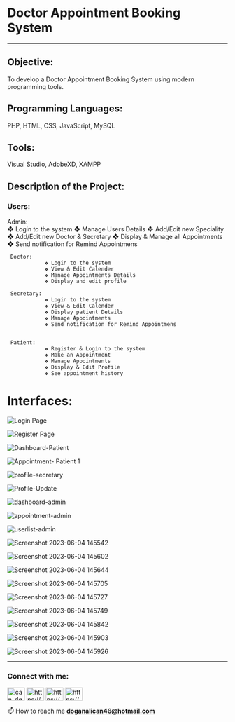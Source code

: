 
# Doctor Appointment Booking System
___________________________________________________________________________________________________________________

## Objective: 
To develop a Doctor Appointment Booking System using modern programming tools.
## Programming Languages: 
PHP, HTML, CSS, JavaScript, MySQL
## Tools: 
Visual Studio, AdobeXD, XAMPP

## Description of the Project:


### Users: 
Admin:			
				❖ Login to the system
				❖ Manage Users Details
				❖ Add/Edit new Speciality
				❖ Add/Edit new Doctor & Secretary
				❖ Display & Manage all Appointments
				❖ Send notification for Remind Appointmens

     Doctor: 	
				❖ Login to the system
				❖ View & Edit Calender
				❖ Manage Appointments Details
				❖ Display and edit profile

	 Secretary: 	
				❖ Login to the system
				❖ View & Edit Calender
				❖ Display patient Details
				❖ Manage Appointments
				❖ Send notification for Remind Appointmens


	 Patient: 	
				❖ Register & Login to the system
				❖ Make an Appointment
				❖ Manage Appointments
				❖ Display & Edit Profile
				❖ See appointment history
	


# Interfaces:
![Login Page](https://github.com/doganalican46/DoctorAppointmentBookingSystem/assets/76850300/033b7a97-4142-4290-9e72-913779d3d419)

![Register Page](https://github.com/doganalican46/DoctorAppointmentBookingSystem/assets/76850300/edfb3a06-e141-41e6-8729-8ad715d7c6ab)

![Dashboard-Patient](https://github.com/doganalican46/DoctorAppointmentBookingSystem/assets/76850300/62ae5917-0b2e-429b-9542-792b4e53430c)

![Appointment- Patient 1](https://github.com/doganalican46/DoctorAppointmentBookingSystem/assets/76850300/f262a860-b3e9-4e95-b598-7d7b67511a66)

![profile-secretary](https://github.com/doganalican46/DoctorAppointmentBookingSystem/assets/76850300/deb41eab-61cf-4d8a-bf57-4048ccb43821)

![Profile-Update](https://github.com/doganalican46/DoctorAppointmentBookingSystem/assets/76850300/f869b905-820f-4ec5-aa3b-4ac03a0a53a9)



![dashboard-admin](https://github.com/doganalican46/DoctorAppointmentBookingSystem/assets/76850300/6620f673-717e-4dc3-b8a2-530d1acdf0b3)


![appointment-admin](https://github.com/doganalican46/DoctorAppointmentBookingSystem/assets/76850300/a543d90d-2288-4c1b-b7de-55197fa13082)


![userlist-admin](https://github.com/doganalican46/DoctorAppointmentBookingSystem/assets/76850300/ca217aa9-b1a6-4da5-94e0-7fdbf431bb9c)




![Screenshot 2023-06-04 145542](https://github.com/doganalican46/DoctorAppointmentBookingSystem/assets/76850300/e1a67d18-cd3d-4fc4-b706-0c38d2bf7942)


![Screenshot 2023-06-04 145602](https://github.com/doganalican46/DoctorAppointmentBookingSystem/assets/76850300/da2ed7bb-2356-4ac6-aa32-f60de1db9eab)


![Screenshot 2023-06-04 145644](https://github.com/doganalican46/DoctorAppointmentBookingSystem/assets/76850300/bce64797-678d-4836-a2ab-ea3e01458c2e)


![Screenshot 2023-06-04 145705](https://github.com/doganalican46/DoctorAppointmentBookingSystem/assets/76850300/dbda36fd-e9c2-45d4-802d-a06d6dc0b769)



![Screenshot 2023-06-04 145727](https://github.com/doganalican46/DoctorAppointmentBookingSystem/assets/76850300/6491fd49-6aac-43b7-8c01-ef5d66003a27)


![Screenshot 2023-06-04 145749](https://github.com/doganalican46/DoctorAppointmentBookingSystem/assets/76850300/baeead9d-4494-4961-8f46-4df48bbaf26e)


![Screenshot 2023-06-04 145842](https://github.com/doganalican46/DoctorAppointmentBookingSystem/assets/76850300/4984da6c-549e-473c-998d-160f83702e24)


![Screenshot 2023-06-04 145903](https://github.com/doganalican46/DoctorAppointmentBookingSystem/assets/76850300/435e523c-5fb7-4ec0-88a3-0712d3f81600)

![Screenshot 2023-06-04 145926](https://github.com/doganalican46/DoctorAppointmentBookingSystem/assets/76850300/17d26526-65e2-4ec5-9a96-3228cb2244f6)


___________________________________________________________________________________________________________________

<h3 align="left">Connect with me:</h3>
<p align="left">
<a href="https://twitter.com/can_dgn46" target="blank"><img align="center" src="https://raw.githubusercontent.com/rahuldkjain/github-profile-readme-generator/master/src/images/icons/Social/twitter.svg" alt="can_dgn46" height="30" width="40" /></a>
<a href="https://linkedin.com/in/https://www.linkedin.com/in/doganalican46/" target="blank"><img align="center" src="https://raw.githubusercontent.com/rahuldkjain/github-profile-readme-generator/master/src/images/icons/Social/linked-in-alt.svg" alt="https://www.linkedin.com/in/doganalican46/" height="30" width="40" /></a>
<a href="https://fb.com/https://www.facebook.com/doganalican46/" target="blank"><img align="center" src="https://raw.githubusercontent.com/rahuldkjain/github-profile-readme-generator/master/src/images/icons/Social/facebook.svg" alt="https://www.facebook.com/doganalican46/" height="30" width="40" /></a>
<a href="https://instagram.com/https://www.instagram.com/can.dgn.46/" target="blank"><img align="center" src="https://raw.githubusercontent.com/rahuldkjain/github-profile-readme-generator/master/src/images/icons/Social/instagram.svg" alt="https://www.instagram.com/can.dgn.46/" height="30" width="40" /></a>
</p>

📫 How to reach me **doganalican46@hotmail.com**
